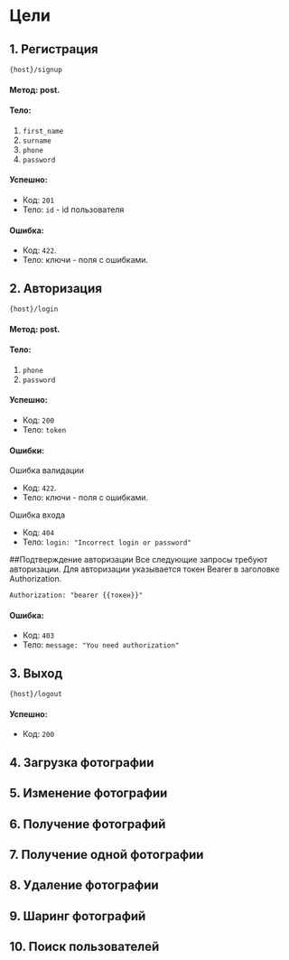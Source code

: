 # Цели

## 1. Регистрация

	{host}/signup

#### Метод: post.

#### Тело:
1. `first_name`
2. `surname`
3. `phone`
4. `password`

#### Успешно:
* Код: `201`
* Тело: `id` - id пользователя

#### Ошибка:
* Код: `422`.
* Тело: ключи - поля с ошибками.


## 2. Авторизация

	{host}/login

#### Метод: post.

#### Тело:
1. `phone`
2. `password`

#### Успешно:
* Код: `200`
* Тело: `token`

#### Ошибки:

Ошибка валидации
* Код: `422`.
* Тело: ключи - поля с ошибками.

Ошибка входа
* Код: `404`
* Тело: `login: "Incorrect login or password"`


##Подтверждение авторизации
Все следующие запросы требуют авторизации.
Для авторизации указывается токен Bearer в заголовке Authorization.

	Authorization: "bearer {{токен}}"

#### Ошибка:
* Код: `403`
* Тело: `message: "You need authorization"`


## 3. Выход

	{host}/logout

#### Успешно:
* Код: `200`

## 4. Загрузка фотографии

## 5. Изменение фотографии

## 6. Получение фотографий

## 7. Получение одной фотографии

## 8. Удаление фотографии

## 9. Шаринг фотографий

## 10. Поиск пользователей

